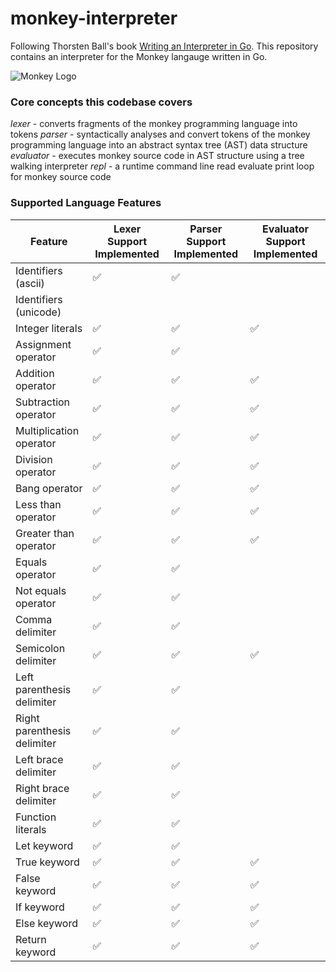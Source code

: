 # monkey-interpreter

Following Thorsten Ball's book [Writing an Interpreter in Go](https://interpreterbook.com/). This repository contains an interpreter for the Monkey langauge written in Go.

![Monkey Logo](https://interpreterbook.com/img/monkey_logo-d5171d15.png)

### Core concepts this codebase covers

_lexer_ - converts fragments of the monkey programming language into tokens
_parser_ - syntactically analyses and convert tokens of the monkey programming language into an abstract syntax tree (AST) data structure
_evaluator_ - executes monkey source code in AST structure using a tree walking interpreter
_repl_ - a runtime command line read evaluate print loop for monkey source code

### Supported Language Features

|Feature|Lexer Support Implemented|Parser Support Implemented|Evaluator Support Implemented|
|-------|-------------------------|--------------------------|-----------------------------|
|Identifiers (ascii) |✅|✅| |
|Identifiers (unicode) | | | |
|Integer literals |✅|✅|✅|
|Assignment operator |✅|✅| |
|Addition operator |✅|✅|✅|
|Subtraction operator |✅|✅|✅|
|Multiplication operator |✅|✅|✅|
|Division operator |✅|✅|✅|
|Bang operator |✅|✅|✅|
|Less than operator |✅|✅|✅|
|Greater than operator |✅|✅|✅|
|Equals operator |✅|✅| |
|Not equals operator |✅|✅| |
|Comma delimiter |✅|✅| |
|Semicolon delimiter |✅|✅|✅|
|Left parenthesis delimiter |✅|✅| |
|Right parenthesis delimiter |✅|✅| |
|Left brace delimiter |✅|✅| |
|Right brace delimiter |✅|✅| |
|Function literals |✅|✅| |
|Let keyword |✅|✅| |
|True keyword |✅|✅|✅|
|False keyword |✅|✅|✅|
|If keyword |✅|✅|✅|
|Else keyword |✅|✅|✅|
|Return keyword |✅|✅|✅|
